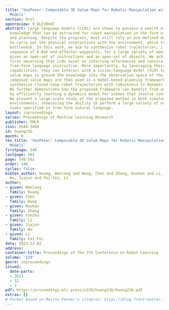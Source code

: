 ```yaml
---
title: 'VoxPoser: Composable 3D Value Maps for Robotic Manipulation with Language
  Models'
section: Oral
openreview: 9_8LF30mOC
abstract: Large language models (LLMs) are shown to possess a wealth of actionable
  knowledge that can be extracted for robot manipulation in the form of reasoning
  and planning. Despite the progress, most still rely on pre-defined motion primitives
  to carry out the physical interactions with the environment, which remains a major
  bottleneck. In this work, we aim to synthesize robot trajectories, i.e., a dense
  sequence of 6-DoF end-effector waypoints, for a large variety of manipulation tasks
  given an open-set of instructions and an open-set of objects. We achieve this by
  first observing that LLMs excel at inferring affordances and constraints given a
  free-form language instruction. More importantly, by leveraging their code-writing
  capabilities, they can interact with a vision-language model (VLM) to compose 3D
  value maps to ground the knowledge into the observation space of the agent. The
  composed value maps are then used in a model-based planning framework to zero-shot
  synthesize closed-loop robot trajectories with robustness to dynamic perturbations.
  We further demonstrate how the proposed framework can benefit from online experiences
  by efficiently learning a dynamics model for scenes that involve contact-rich interactions.
  We present a large-scale study of the proposed method in both simulated and real-robot
  environments, showcasing the ability to perform a large variety of everyday manipulation
  tasks specified in free-form natural language.
layout: inproceedings
series: Proceedings of Machine Learning Research
publisher: PMLR
issn: 2640-3498
id: huang23b
month: 0
tex_title: 'VoxPoser: Composable 3D Value Maps for Robotic Manipulation with Language
  Models'
firstpage: 540
lastpage: 562
page: 540-562
order: 540
cycles: false
bibtex_author: Huang, Wenlong and Wang, Chen and Zhang, Ruohan and Li, Yunzhu and
  Wu, Jiajun and Fei-Fei, Li
author:
- given: Wenlong
  family: Huang
- given: Chen
  family: Wang
- given: Ruohan
  family: Zhang
- given: Yunzhu
  family: Li
- given: Jiajun
  family: Wu
- given: Li
  family: Fei-Fei
date: 2023-12-02
address:
container-title: Proceedings of The 7th Conference on Robot Learning
volume: '229'
genre: inproceedings
issued:
  date-parts:
  - 2023
  - 12
  - 2
pdf: https://proceedings.mlr.press/v229/huang23b/huang23b.pdf
extras: []
# Format based on Martin Fenner's citeproc: https://blog.front-matter.io/posts/citeproc-yaml-for-bibliographies/
---
```

